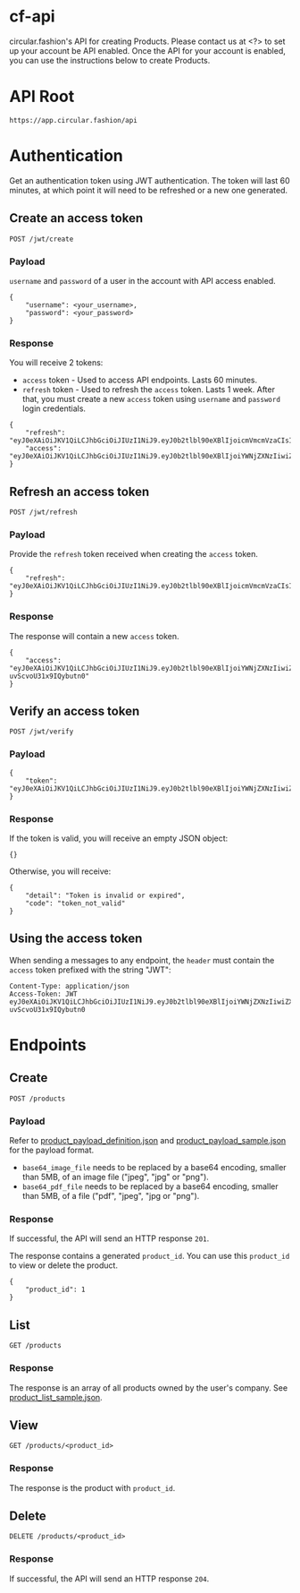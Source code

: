# cf-api
circular.fashion's API for creating Products. Please contact us at <?> to set up your account be API enabled.
Once the API for your account is enabled, you can use the instructions below to create Products.

# API Root
```
https://app.circular.fashion/api
```
# Authentication
Get an authentication token using JWT authentication. The token will last 60 minutes, at which point it will need to be
refreshed or a new one generated.

## Create an access token
```
POST /jwt/create
```
### Payload
`username` and `password` of a user in the account with API access enabled.
```
{
    "username": <your_username>,
    "password": <your_password>
}
```
### Response
You will receive 2 tokens:

- `access` token - Used to access API endpoints. Lasts 60 minutes.
- `refresh` token - Used to refresh the `access` token. Lasts 1 week. After that, you must create a new
`access` token using `username` and `password` login credentials.

```
{
    "refresh": "eyJ0eXAiOiJKV1QiLCJhbGciOiJIUzI1NiJ9.eyJ0b2tlbl90eXBlIjoicmVmcmVzaCIsImV4cCI6MTY0NTk2MjM0MSwianRpIjoiODA2YWUwNzUwN2Y4NGExN2IxMTMxYjRlMjJjZGU4ZmEiLCJ1c2VyX2lkIjoyMn0.qzmE4lL1TAvt2WdcigHdgoAJtMWQCQgcPERfODl5x6E",
    "access": "eyJ0eXAiOiJKV1QiLCJhbGciOiJIUzI1NiJ9.eyJ0b2tlbl90eXBlIjoiYWNjZXNzIiwiZXhwIjoxNjQ1MzYxMTQxLCJqdGkiOiJjYWIzMjI0N2MxZDA0N2M1OWMzMDdiMzU1ZTdiM2I3MCIsInVzZXJfaWQiOjIyfQ.d0md3S3yUgpbAoW5_XVaiBGBnnlXG2OdwvXkgXzqGco"
}
```

## Refresh an access token
```
POST /jwt/refresh
```
### Payload
Provide the `refresh` token received when creating the `access` token.
```
{
    "refresh": "eyJ0eXAiOiJKV1QiLCJhbGciOiJIUzI1NiJ9.eyJ0b2tlbl90eXBlIjoicmVmcmVzaCIsImV4cCI6MTY0NTk2MjM0MSwianRpIjoiODA2YWUwNzUwN2Y4NGExN2IxMTMxYjRlMjJjZGU4ZmEiLCJ1c2VyX2lkIjoyMn0.qzmE4lL1TAvt2WdcigHdgoAJtMWQCQgcPERfODl5x6E",
}
```
### Response
The response will contain a new `access` token.
```
{
    "access": "eyJ0eXAiOiJKV1QiLCJhbGciOiJIUzI1NiJ9.eyJ0b2tlbl90eXBlIjoiYWNjZXNzIiwiZXhwIjoxNjQ1MzYyMDQwLCJqdGkiOiJlMmQzNTFiNmUzYzU0NmI2ODk5ZmM5YWUyZTFiZTFhZiIsInVzZXJfaWQiOjIyfQ.lfPywjR0h4V2ZCkbxffwVvV-uvScvoU31x9IQybutn0"
}
```

## Verify an access token
```
POST /jwt/verify
```
### Payload
```
{
    "token": "eyJ0eXAiOiJKV1QiLCJhbGciOiJIUzI1NiJ9.eyJ0b2tlbl90eXBlIjoiYWNjZXNzIiwiZXhwIjoxNjQ1MzYxMTQxLCJqdGkiOiJjYWIzMjI0N2MxZDA0N2M1OWMzMDdiMzU1ZTdiM2I3MCIsInVzZXJfaWQiOjIyfQ.d0md3S3yUgpbAoW5_XVaiBGBnnlXG2OdwvXkgXzqGco",
}
```
### Response
If the token is valid, you will receive an empty JSON object:
```
{}
```
Otherwise, you will receive:
```
{
    "detail": "Token is invalid or expired",
    "code": "token_not_valid"
}
```
## Using the access token
When sending a messages to any endpoint, the `header` must contain the `access` token prefixed with the string "JWT":
```
Content-Type: application/json
Access-Token: JWT eyJ0eXAiOiJKV1QiLCJhbGciOiJIUzI1NiJ9.eyJ0b2tlbl90eXBlIjoiYWNjZXNzIiwiZXhwIjoxNjQ1MzYyMDQwLCJqdGkiOiJlMmQzNTFiNmUzYzU0NmI2ODk5ZmM5YWUyZTFiZTFhZiIsInVzZXJfaWQiOjIyfQ.lfPywjR0h4V2ZCkbxffwVvV-uvScvoU31x9IQybutn0
```
# Endpoints
## Create
```
POST /products
```
### Payload
Refer to [product_payload_definition.json](product_payload_definition.json) and [product_payload_sample.json](product_payload_sample.json) for the payload format.

- `base64_image_file` needs to be replaced by a base64 encoding, smaller than 5MB, of an image file ("jpeg", "jpg" or "png").
- `base64_pdf_file` needs to be replaced by a base64 encoding, smaller than 5MB, of a file ("pdf", "jpeg", "jpg or "png").

### Response
If successful, the API will send an HTTP response `201`.

The response contains a generated `product_id`. You can use this `product_id` to view or delete the product.
```
{
    "product_id": 1
}
```
## List
```
GET /products
```
### Response
The response is an array of all products owned by the user's company. See [product_list_sample.json](product_list_sample.json).
## View
```
GET /products/<product_id>
```
### Response
The response is the product with `product_id`.
## Delete
```
DELETE /products/<product_id>
```
### Response
If successful, the API will send an HTTP response `204`.